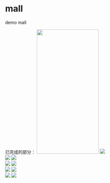 # mall
demo mall

已完成的部分：
<img  src="https://github.com/wanwantang0220/mall/blob/master/images/1.jpg" width="200" height="400"/> 
<img  src="https://github.com/wanwantang0220/mall/blob/master/images/2.jpg"/> <br />
<img  src="https://github.com/wanwantang0220/mall/blob/master/images/3.jpg"/> 
<img  src="https://github.com/wanwantang0220/mall/blob/master/images/4.jpg"/> <br />
<img  src="https://github.com/wanwantang0220/mall/blob/master/images/5.jpg"/> 
<img  src="https://github.com/wanwantang0220/mall/blob/master/images/6.jpg"/> <br />
<img  src="https://github.com/wanwantang0220/mall/blob/master/images/7.jpg"/> 
<img  src="https://github.com/wanwantang0220/mall/blob/master/images/8.jpg"/> <br />
<img  src="https://github.com/wanwantang0220/mall/blob/master/images/9.jpg"/> 
<img  src="https://github.com/wanwantang0220/mall/blob/master/images/10.jpg"/> <br />

